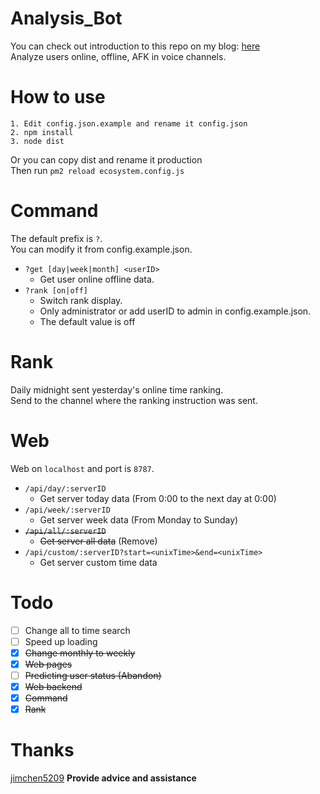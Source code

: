 # Analysis_Bot
You can check out introduction to this repo on my blog: [here](https://blog.woodman.tw/2020/03/11/%E5%B0%88%E6%A1%88%E4%BB%8B%E7%B4%B9-Discord-Analysis-Bot/)  
Analyze users online, offline, AFK in voice channels.

# How to use
```
1. Edit config.json.example and rename it config.json
2. npm install
3. node dist
```
Or you can copy dist and rename it production  
Then run `pm2 reload ecosystem.config.js`

# Command
The default prefix is `?`.  
You can modify it from config.example.json.

- `?get [day|week|month] <userID>`  
  - Get user online offline data.
- `?rank [on|off]`
  - Switch rank display.
  - Only administrator or add userID to admin in config.example.json.
  - The default value is off

# Rank
Daily midnight sent yesterday's online time ranking.  
Send to the channel where the ranking instruction was sent.

# Web
Web on `localhost` and port is `8787`.

- `/api/day/:serverID` 
  - Get server today data (From 0:00 to the next day at 0:00)
- `/api/week/:serverID`
  - Get server week data (From Monday to Sunday)
- ~~`/api/all/:serverID`~~
  - ~~Get server all data~~ (Remove)
- `/api/custom/:serverID?start=<unixTime>&end=<unixTime>`
  - Get server custom time data

# Todo
- [ ] Change all to time search
- [ ] Speed up loading
- [x] ~~Change monthly to weekly~~
- [x] ~~Web pages~~
- [ ] ~~Predicting user status (Abandon)~~
- [x] ~~Web backend~~
- [x] ~~Command~~
- [x] ~~Rank~~

# Thanks
[jimchen5209](https://jimchen5209.me) **Provide advice and assistance**
